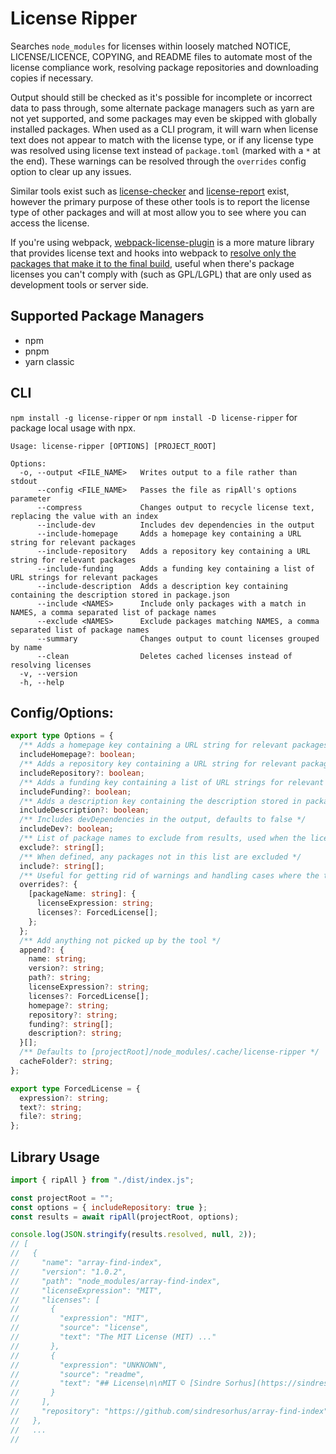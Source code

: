 # License Ripper

Searches `node_modules` for licenses within loosely matched NOTICE, LICENSE/LICENCE, COPYING, and README files to automate most of the license compliance work, resolving package repositories and downloading copies if necessary.

Output should still be checked as it's possible for incomplete or incorrect data to pass through, some alternate package managers such as yarn are not yet supported, and some packages may even be skipped with globally installed packages. When used as a CLI program, it will warn when license text does not appear to match with the license type, or if any license type was resolved using license text instead of `package.toml` (marked with a `*` at the end). These warnings can be resolved through the `overrides` config option to clear up any issues.

Similar tools exist such as [license-checker](https://www.npmjs.com/package/license-checker) and [license-report](https://www.npmjs.com/package/license-report) exist, however the primary purpose of these other tools is to report the license type of other packages and will at most allow you to see where you can access the license.

If you're using webpack, [webpack-license-plugin](https://github.com/codepunkt/webpack-license-plugin) is a more mature library that provides license text and hooks into webpack to [resolve only the packages that make it to the final build](https://github.com/davglass/license-checker/issues/245#issuecomment-1254590401), useful when there's package licenses you can't comply with (such as GPL/LGPL) that are only used as development tools or server side.

## Supported Package Managers

- npm
- pnpm
- yarn classic

## CLI

`npm install -g license-ripper` or `npm install -D license-ripper` for package local usage with npx.

```
Usage: license-ripper [OPTIONS] [PROJECT_ROOT]

Options:
  -o, --output <FILE_NAME>   Writes output to a file rather than stdout
      --config <FILE_NAME>   Passes the file as ripAll's options parameter
      --compress             Changes output to recycle license text, replacing the value with an index
      --include-dev          Includes dev dependencies in the output
      --include-homepage     Adds a homepage key containing a URL string for relevant packages
      --include-repository   Adds a repository key containing a URL string for relevant packages
      --include-funding      Adds a funding key containing a list of URL strings for relevant packages
      --include-description  Adds a description key containing containing the description stored in package.json
      --include <NAMES>      Include only packages with a match in NAMES, a comma separated list of package names
      --exclude <NAMES>      Exclude packages matching NAMES, a comma separated list of package names
      --summary              Changes output to count licenses grouped by name
      --clean                Deletes cached licenses instead of resolving licenses
  -v, --version
  -h, --help
```

## Config/Options:

```ts
export type Options = {
  /** Adds a homepage key containing a URL string for relevant packages, defaults to false */
  includeHomepage?: boolean;
  /** Adds a repository key containing a URL string for relevant packages, defaults to false */
  includeRepository?: boolean;
  /** Adds a funding key containing a list of URL strings for relevant packages, defaults to false */
  includeFunding?: boolean;
  /** Adds a description key containing the description stored in package.json, defaults to false */
  includeDescription?: boolean;
  /** Includes devDependencies in the output, defaults to false */
  includeDev?: boolean;
  /** List of package names to exclude from results, used when the license is only provided from a parent package */
  exclude?: string[];
  /** When defined, any packages not in this list are excluded */
  include?: string[];
  /** Useful for getting rid of warnings and handling cases where the tool fails to grab the license */
  overrides?: {
    [packageName: string]: {
      licenseExpression: string;
      licenses?: ForcedLicense[];
    };
  };
  /** Add anything not picked up by the tool */
  append?: {
    name: string;
    version?: string;
    path?: string;
    licenseExpression?: string;
    licenses?: ForcedLicense[];
    homepage?: string;
    repository?: string;
    funding?: string[];
    description?: string;
  }[];
  /** Defaults to [projectRoot]/node_modules/.cache/license-ripper */
  cacheFolder?: string;
};

export type ForcedLicense = {
  expression?: string;
  text?: string;
  file?: string;
};
```

## Library Usage

```js
import { ripAll } from "./dist/index.js";

const projectRoot = "";
const options = { includeRepository: true };
const results = await ripAll(projectRoot, options);

console.log(JSON.stringify(results.resolved, null, 2));
// [
//   {
//     "name": "array-find-index",
//     "version": "1.0.2",
//     "path": "node_modules/array-find-index",
//     "licenseExpression": "MIT",
//     "licenses": [
//       {
//         "expression": "MIT",
//         "source": "license",
//         "text": "The MIT License (MIT) ..."
//       },
//       {
//         "expression": "UNKNOWN",
//         "source": "readme",
//         "text": "## License\n\nMIT © [Sindre Sorhus](https://sindresorhus.com)\n"
//       }
//     ],
//     "repository": "https://github.com/sindresorhus/array-find-index"
//   },
//   ...
//
```
